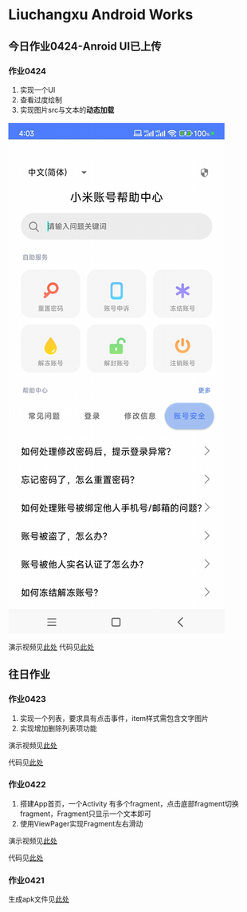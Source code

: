 # Liuchangxu Android Works

## 今日作业0424-Anroid UI已上传

### 作业0424

1. 实现一个UI
2. 查看过度绘制
3. 实现图片src与文本的**动态加载**

![实现的界面](demo/work_0424/作业展示0424.png)

演示视频见[此处](demo/work_0424/作业演示视频0424.mp4)
代码见[此处](app/src/main/java/com/example/work_liuchangxu/work_0423)

## 往日作业

### 作业0423

1. 实现一个列表，要求具有点击事件，item样式需包含文字图片
2. 实现增加删除列表项功能

演示视频见[此处](demo/work_0423/作业演示视频0423.mp4)

代码见[此处](app/src/main/java/com/example/work_liuchangxu/work_0423)

### 作业0422

1. 搭建App首页，一个Activity 有多个fragment，点击底部fragment切换fragment，Fragment只显示一个文本即可
2. 使用ViewPager实现Fragment左右滑动

演示视频见[此处](demo/work_0422/作业演示视频0422.mp4)

代码见[此处](app/src/main/java/com/example/work_liuchangxu/work_0422)

### 作业0421

生成apk文件见[此处](demo/work_0421)
